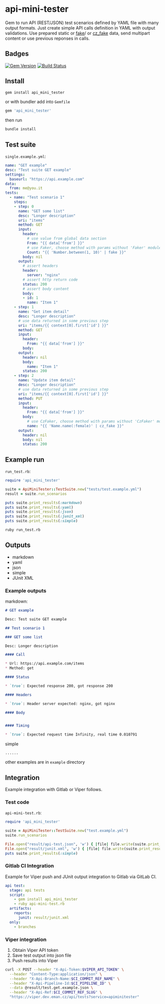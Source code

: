# api-mini-tester

Gem to run API (REST/JSON) test scenarios defined by YAML file with many output formats.
Just create simple API calls definition in YAML with output validations.
Use prepared static or [fake](http://rubygems.org/gems/faker)/ or [cz_fake](http://rubygems.org/gems/cz_faker) data, send multipart content or use previous reponses in calls.

## Badges

[![Gem Version](https://badge.fury.io/rb/api_mini_tester.svg)](https://badge.fury.io/rb/api_mini_tester)
[![Build Status](https://travis-ci.org/eManPrague/api-mini-tester.svg?branch=master)](https://travis-ci.org/eManPrague/api-mini-tester)

## Install

```bash
gem install api_mini_tester
```

or with bundler add into `Gemfile`

```bash
gem 'api_mini_tester'
```

then run

```bash
bundle install
```

## Test suite

`single.example.yml`:

```yaml
name: "GET example"
desc: "Test suite GET example"
settings:
  baseurl: "https://api.example.com"
data:
  from: me@you.it
tests:
  - name: "Test scenario 1"
    steps:
    - step: 0
      name: "GET some list"
      desc: "Longer description"
      uri: "items"
      method: GET
      input:
        header:
          # use value from global data section
          From: "{{ data['from'] }}"
          # use Faker, choose method with params without 'Faker' module namespace and use filter fake
          Count: "{{ 'Number.between(1, 10)' | fake }}"
        body: nil
      output:
        # assert headers
        header:
          server: "nginx"
        # assert http return code
        status: 200
        # assert body content
        body:
        - id: 1
          name: "Item 1"
    - step: 1
      name: "Get item detail"
      desc: "Longer description"
      # use data returned in some previous step
      uri: "items/{{ context[0].first['id'] }}"
      method: GET
      input:
        header:
          From: "{{ data['from'] }}"
        body:
      output:
        header: nil
        body:
          name: "Item 1"
        status: 200
    - step: 2
      name: "Update item detail"
      desc: "Longer description"
      # use data returned in some previous step
      uri: "items/{{ context[0].first['id'] }}"
      method: PUT
      input:
        header:
          From: "{{ data['from'] }}"
        body:
          # use CzFaker, choose method with params without 'CzFaker' module namespace and use filter cz_fake
          name: "{{ 'Name.name(:female)' | cz_fake }}"
      output:
        header: nil
        body: nil
        status: 200
```

## Example run

`run_test.rb`:

```ruby
require 'api_mini_tester'

suite = ApiMiniTester::TestSuite.new("tests/test.example.yml")
result = suite.run_scenarios

puts suite.print_results(:markdown)
puts suite.print_results(:yaml)
puts suite.print_results(:json)
puts suite.print_results(:junit_xml)
puts suite.print_results(:simple)
```

```bash
ruby run_test.rb
```

## Outputs

* markdown
* yaml
* json
* simple
* JUnit XML

### Example outputs

markdown:

```markdown
# GET example

Desc: Test suite GET example

## Test scenario 1

### GET some list

Desc: Longer description

#### Call

* Url: https://api.example.com/items
* Method: get

#### Status

* `true`: Expected response 200, got response 200

#### Headers

* `true`: Header server expected: nginx, got nginx

#### Body


#### Timing

* `true`: Expected request time Infinity, real time 0.010791
```

simple

```text
......
```

other examples are in `example` directory

## Integration

Example integration with Gitlab or Viper follows.

### Test code

`api-mini-test.rb`:

```ruby
require 'api_mini_tester'

suite = ApiMiniTester::TestSuite.new("test.example.yml")
suite.run_scenarios

File.open("result/api-test.json", 'w') { |file| file.write(suite.print_results(:json)) }
File.open("result/junit.xml", 'w') { |file| file.write(suite.print_results(:junit_xml)) }
puts suite.print_results(:simple)
```

### Gitlab CI Integration

Example for Viper push and JUnit output integration to Gitlab via GitLab CI.

```yaml
api test:
  stage: api tests
  script:
    - gem install api_mini_tester
    - ruby api-mini-test.rb
  artifacts:
    reports:
      junit: result/junit.xml
  only:
    - branches
```

### Viper integration

1. Obtain Viper API token
2. Save test output into json file
3. Push results into Viper

```bash
curl -X POST --header "X-Api-Token:$VIPER_API_TOKEN" \
  --header "Content-Type:application/json" \
  --header "X-Api-Branch-Name:$CI_COMMIT_REF_NAME" \
  --header "X-Api-Pipeline-Id:$CI_PIPELINE_ID" \
  --data @result/test.get.example.json \
  --header "X-Api-Ref:$CI_COMMIT_REF_SLUG" \
  "https://viper.dev.eman.cz/api/tests?service=apiminitester"
```
